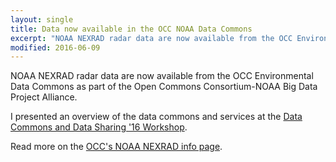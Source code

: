 ```yaml
---
layout: single
title: Data now available in the OCC NOAA Data Commons
excerpt: "NOAA NEXRAD radar data are now available from the OCC Environmental Data Commons as part of the OCC-NOAA Big Data Project Alliance."
modified: 2016-06-09
---
```


NOAA NEXRAD radar data are now available from the OCC Environmental Data Commons as part of the Open Commons Consortium-NOAA Big Data Project Alliance.

I presented an overview of the data commons and services at the [Data Commons and Data Sharing '16 Workshop](https://sites.google.com/site/environmentalcommons/).

Read more on the [OCC's NOAA NEXRAD info page](http://occ-data.org/NOAANEXRAD/).


